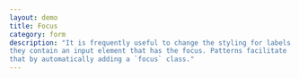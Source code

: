 ```yaml
---
layout: demo
title: Focus
category: form
description: "It is frequently useful to change the styling for labels or fieldsets if
they contain an input element that has the focus. Patterns facilitate
that by automatically adding a `focus` class."
---
```

